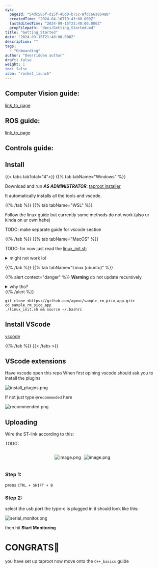 ```yaml
---
sys:
  pageId: "54dc585f-d15f-45d0-b75c-8fdc66a854a8"
  createdTime: "2024-04-16T19:43:00.000Z"
  lastEditedTime: "2024-09-15T21:40:00.000Z"
  propFilepath: "docs/Getting_Started.md"
title: "Getting_Started"
date: "2024-09-15T21:40:00.000Z"
description: ""
tags:
  - "Onboarding"
author: "Overridden author"
draft: false
weight: 1
toc: false
icon: "rocket_launch"
---
```


## Computer Vision guide:

[link_to_page](86d45bc0-388b-4d26-8848-44f255f73d0e)

## ROS guide:

[link_to_page](3c76c1de-ec8f-46d6-8b0a-294005edc2d5)

## Controls guide:

## Install

{{< tabs tabTotal="4">}}
{{% tab tabName="Windows" %}}

Download and run _**AS ADMINISTRATOR**_: [taproot installer](https://github.com/Thornbots/TeachingFreshies/releases/tag/1.0)

It automatically installs all the tools and vscode.

{{% /tab %}}
{{% tab tabName="WSL" %}}

Follow the linux guide but currently some methods do not work (also ur kinda on ur own hehe)

TODO: make separate guide for vscode section

{{% /tab %}}
{{% tab tabName="MacOS" %}}

TODO: for now just read the [linux_init.sh](https://github.com/agmui/sample_rm_pico_app/blob/main/linux_init.sh)

<details>
<summary>might not work lol</summary>

`brew install libusb pkg-config`

Next install: [vscode](https://code.visualstudio.com/Download)

</details>

{{% /tab %}}
{{% tab tabName="Linux (ubuntu)" %}}

{{% alert context="danger" %}}
**Warning** do not update recursively
<details>
<summary>why tho?</summary>
There are some submodules that may go on for a while (like tinyusb) and I highly
recommend you don't need to get them.
If you want to see what submodules I update just look in `linux_init.sh`
</details>
{{% /alert %}}

```shell
git clone <https://github.com/agmui/sample_rm_pico_app.git>
cd sample_rm_pico_app
./linux_init.sh && source ~/.bashrc
```

## Install VScode

[vscode](https://code.visualstudio.com/Download)

{{% /tab %}}
{{< /tabs >}}

## VScode extensions

Have vscode open this repo
When first opining vscode should ask you to install the plugins

![install_plugins.png](https://prod-files-secure.s3.us-west-2.amazonaws.com/d518164a-d88e-44d1-a4ee-3adb3bd8bce0/89bd30f0-1825-4e77-867b-0a41ce370880/install_plugins.png?X-Amz-Algorithm=AWS4-HMAC-SHA256&X-Amz-Content-Sha256=UNSIGNED-PAYLOAD&X-Amz-Credential=ASIAZI2LB4664XVSWUJ4%2F20250217%2Fus-west-2%2Fs3%2Faws4_request&X-Amz-Date=20250217T180951Z&X-Amz-Expires=3600&X-Amz-Security-Token=IQoJb3JpZ2luX2VjEFEaCXVzLXdlc3QtMiJHMEUCIAKpqBXmBcH1PdMq%2Fu%2FywMXahLsPTPOUzJikeOExZdfxAiEAysyhyTNF0DqVyevn1E4SztsPcxUFE6a1ytNxj0zTL0Qq%2FwMIeRAAGgw2Mzc0MjMxODM4MDUiDIUuT3IIltCaIly7sircA8%2BRQabjyun2hO2FSX%2BAPtmbc7dLdV8FEZV%2Fp77Oz9g0ocvqWi%2BT5Rh%2F8jgrMwpsPfc5cAXCsXGER3POtV4m6XBLqEBFIuYrokTORofPD881Ibq9dsEV52TJ2fuw%2F76bTzMghc81ruZTB9bt0QYDki1vIzF0BBDdGxw6Znm1upD1Lu7gU0UD6R3i4BWBUhmFWf3ip96Yt8E01uFvcyaWE7G1e%2FLimjI8ZD2mzCohwC%2BvAoMLrY9e1Cq4QAb%2FA54YL%2FC3Cf2iJKBr7DmElM%2FdZqoEjAjJ32i9cANQ7XVgJC5lHaW9RFJEji4dG%2BDDLY6AkOipZUuPxJlXjFYur98qqQFl9YrCpZkPhRgUUIgYATNISJWTT1MgjPbQZY10i20z43%2BSIW67ZGEJ0LQp8kCuG%2Fs0lzTjl44wywcEMAbmLbrtZfiwNLBKGJjMtP0JL7fkwtzqNkvdwHUIHe%2Bhw3LBJW2M7wBS1GJL%2BJlcDWoVb0UDUjFz7%2FHISVNkV1aCc1dCG3uTLwIKQiWsOmw7gR%2BTxI53oORIAYzhn0BU6%2Bcu1xk3YGsM06b7%2F1LLCGhROig4yV5Qoa4p3nI1ZLC%2FvIHzGQuLsZsEv3i2MEnmnpnpyJdXiHN1yiCEFQLTLpp3MMDDzb0GOqUBmUmZ%2BV9XghFvCoD1TVD9r4hUHvP%2BGKx%2B6KMgMwe9ehUGo%2BJsy7DZA644EOw4rVZs%2F4XsXRorQbQ1nKqNFgeXlW3lSXG2wFeQv4YOkNp%2FuL2v6NdNaNnwZ01JhK2qcxCK336x4aRqZY62gH28oRIyLjF1Wzy2HAvQoX0JMz4QGyrXmV9GbiNdcVeOzTWxeShGbuRU7sV29D%2FuG41Y%2BpADodAtnFlt&X-Amz-Signature=c84a310924b35626805cbd4166a2314c5f8a2ac99fe71edd29faf2f3b448e004&X-Amz-SignedHeaders=host&x-id=GetObject)

If not just type `@recommended` here  

![recommended.png](https://prod-files-secure.s3.us-west-2.amazonaws.com/d518164a-d88e-44d1-a4ee-3adb3bd8bce0/61e661e9-5d85-4dfc-be0d-8d2097a5e793/recommended.png?X-Amz-Algorithm=AWS4-HMAC-SHA256&X-Amz-Content-Sha256=UNSIGNED-PAYLOAD&X-Amz-Credential=ASIAZI2LB4664XVSWUJ4%2F20250217%2Fus-west-2%2Fs3%2Faws4_request&X-Amz-Date=20250217T180951Z&X-Amz-Expires=3600&X-Amz-Security-Token=IQoJb3JpZ2luX2VjEFEaCXVzLXdlc3QtMiJHMEUCIAKpqBXmBcH1PdMq%2Fu%2FywMXahLsPTPOUzJikeOExZdfxAiEAysyhyTNF0DqVyevn1E4SztsPcxUFE6a1ytNxj0zTL0Qq%2FwMIeRAAGgw2Mzc0MjMxODM4MDUiDIUuT3IIltCaIly7sircA8%2BRQabjyun2hO2FSX%2BAPtmbc7dLdV8FEZV%2Fp77Oz9g0ocvqWi%2BT5Rh%2F8jgrMwpsPfc5cAXCsXGER3POtV4m6XBLqEBFIuYrokTORofPD881Ibq9dsEV52TJ2fuw%2F76bTzMghc81ruZTB9bt0QYDki1vIzF0BBDdGxw6Znm1upD1Lu7gU0UD6R3i4BWBUhmFWf3ip96Yt8E01uFvcyaWE7G1e%2FLimjI8ZD2mzCohwC%2BvAoMLrY9e1Cq4QAb%2FA54YL%2FC3Cf2iJKBr7DmElM%2FdZqoEjAjJ32i9cANQ7XVgJC5lHaW9RFJEji4dG%2BDDLY6AkOipZUuPxJlXjFYur98qqQFl9YrCpZkPhRgUUIgYATNISJWTT1MgjPbQZY10i20z43%2BSIW67ZGEJ0LQp8kCuG%2Fs0lzTjl44wywcEMAbmLbrtZfiwNLBKGJjMtP0JL7fkwtzqNkvdwHUIHe%2Bhw3LBJW2M7wBS1GJL%2BJlcDWoVb0UDUjFz7%2FHISVNkV1aCc1dCG3uTLwIKQiWsOmw7gR%2BTxI53oORIAYzhn0BU6%2Bcu1xk3YGsM06b7%2F1LLCGhROig4yV5Qoa4p3nI1ZLC%2FvIHzGQuLsZsEv3i2MEnmnpnpyJdXiHN1yiCEFQLTLpp3MMDDzb0GOqUBmUmZ%2BV9XghFvCoD1TVD9r4hUHvP%2BGKx%2B6KMgMwe9ehUGo%2BJsy7DZA644EOw4rVZs%2F4XsXRorQbQ1nKqNFgeXlW3lSXG2wFeQv4YOkNp%2FuL2v6NdNaNnwZ01JhK2qcxCK336x4aRqZY62gH28oRIyLjF1Wzy2HAvQoX0JMz4QGyrXmV9GbiNdcVeOzTWxeShGbuRU7sV29D%2FuG41Y%2BpADodAtnFlt&X-Amz-Signature=ba53fb11970aa202178063382951b1d2b7551f78112f6b0a51f6f3d5ef6905db&X-Amz-SignedHeaders=host&x-id=GetObject)

## Uploading

Wire the ST-link according to this:

TODO:

<div style="display: flex;flex-direction: row; column-gap:10px; max-width: 630px;justify-content: center;">
<div>

![image.png](https://prod-files-secure.s3.us-west-2.amazonaws.com/d518164a-d88e-44d1-a4ee-3adb3bd8bce0/210ecb78-1116-4d7b-b9b7-2292f66fa2c2/image.png?X-Amz-Algorithm=AWS4-HMAC-SHA256&X-Amz-Content-Sha256=UNSIGNED-PAYLOAD&X-Amz-Credential=ASIAZI2LB466QPYKUAAO%2F20250217%2Fus-west-2%2Fs3%2Faws4_request&X-Amz-Date=20250217T180954Z&X-Amz-Expires=3600&X-Amz-Security-Token=IQoJb3JpZ2luX2VjEFIaCXVzLXdlc3QtMiJIMEYCIQDrCII4ry24u49sQ%2B%2B94YGz85WnlciXr%2Fte6hzNAoBJ%2BwIhAKM6PihVjtYNv5Tk%2BO6o%2FRw%2FpL%2B%2BCJuJ2rUGPEzmD6myKv8DCHsQABoMNjM3NDIzMTgzODA1IgxQw1YCWx2p3ZoBSdgq3AM3vW9jjalQgbfhJVmtfTNVE4EHjZpUY3FiAnvs5nhyT%2BklpmJWCHOUzmWQ%2FIIEcvCKfjG47ne8RvqUbf7tZBW%2BIMZyQR9ozlqxk5n6JxOZW713CAqrru1QkUqIHf%2BXnMGQnupGYLZsjh67CbyQn85pYYzXc1O7etK6RgEUlt9vxTo0DrdRCalhw6EpdDm8uFrZ7NcURSHuc%2BnvjdT4TaxmcNpw8Or%2BF9rRZnPq4sMY7dc8sLJZYKgRDpN3c4o6A68B2374kDJ4mIG3LMzimgrHMcnLU7HZBg41vyYI3Ml1Sk3ZBX%2BnOSH%2BHSp4ZLvbTB%2ByQFjoP0omC%2BpxK%2FdvrW8Pfi3Dm9J8wIRPuoPzGpZebmfeyCimBymTA4x8ct%2BqhcCXD%2ByZEhQUN4Y8lEScpjsIcr%2FhEg77S5k7LtrPoIKxVrynp5d1fLdV%2F4nXeGfBOt77EWyopv%2FL2zhwFVzEy2LEXyQub2fh1jtiCsdXCaFgKOp3FvtjMfDQLYTiB2CKqFNjdOZBKj9ZGJ20sNAHU5DCSHHgGegJTjRLhViBEFPeq8SUfttZ6oXzHpH0GxDuA4uR%2FO1xYJJ0puIgVc9%2FEyID%2BSpdzEqtY0%2BBUy9D2b4fKMnXbQ0X8l99%2BdxkujCA9s29BjqkAbi8VdnLlkTSW6b1Y3dxSG96n3SrHHlPucRaIj82I3VySPwTFuDHLTMvjfiyVl%2B9Y%2BhVIQoXdkPGXFsZivd36BbVyMqr5oajEkxXr%2BpmmFVOHXY0QCfpyk3rdvCQV%2FOefpA7%2F4iA04A2%2BWGvRe6gkcK6tdte1PhodoNaATFdbeOBU8JEkSQdAjvzbb7WLn364WOHzRJ2tjVU%2BvVTXCCCuZpSb0%2BB&X-Amz-Signature=9039ea6abc6915e423aa7c4222b8edec45e004baf76e6b1c191b318f517d6781&X-Amz-SignedHeaders=host&x-id=GetObject)

</div>
<div>

![image.png](https://prod-files-secure.s3.us-west-2.amazonaws.com/d518164a-d88e-44d1-a4ee-3adb3bd8bce0/33a0fd0f-8ca6-4a86-8e09-26e95ded1fff/image.png?X-Amz-Algorithm=AWS4-HMAC-SHA256&X-Amz-Content-Sha256=UNSIGNED-PAYLOAD&X-Amz-Credential=ASIAZI2LB466T5PIJBJ2%2F20250217%2Fus-west-2%2Fs3%2Faws4_request&X-Amz-Date=20250217T180954Z&X-Amz-Expires=3600&X-Amz-Security-Token=IQoJb3JpZ2luX2VjEFEaCXVzLXdlc3QtMiJGMEQCIFceyV%2FfBl%2BskbmdywW6RVt76WbnswfTQovaUgroGtq9AiBNYmygyrHB7Ijkbv3T8eYv383uLs3zUcD39AoKWMvOJyr%2FAwh5EAAaDDYzNzQyMzE4MzgwNSIMwyX1TbTKgjC2t3bnKtwDbWYi0tegozWV%2BCp%2BDEIKfPc18vGE0vVfzfGvPe5PMdd%2BYzGgANWWodQgn67z3J33nodZSCVnBWDGh92itnGLBe%2F6EsqGRnoj1DD31dgAFmtYvuvw3jFKBaIymKwnrcumSv8JEIY%2FmU9k5xvHqtG17%2FZ7QiTcpLj%2BvmGKWPfBxYkNIs7j4ZYA9ZejERmrWbWQueVlWibsv%2BKvAktgifIrEuo9ugZtZb4NqHxNwJ6Vija2rBxbTQXRNxjohCoWINCmMd9dMOFTfi0cp1SLIr%2FUCUdxshFaJjom4Jcs9kqfIedv1R164foj2rYhPBcmQMN9qUdQ4Bh7s2GPTBEvDN0%2BNJTzNXm89AJpIasXhdvCsqBAoKt7W%2Br9KqzoiSUBApuz6GS7cI79%2BVmz0nzWvIKJg22mJv7OH9DXrkvGYDkGuilX7dwQyvyL8FnSWYtbMIDMt4LJ2Tc7JPGjfY8uf1Wgx5onp1L%2FWsf%2BUH2yOjZmJ6KpBf%2F6jc%2F%2FwBrxmeTP9YBPekN0ySD9W0U0p2CV067X4ZP1RsN3wdeJJvPOZe2XtSbWrwCvFhMd32Vmhj4ZXfQjLlP2bNgE6u98ay8lGfm8Ezckj1Q2D0TgHEdmLXMq3iAC6jw3ldpWDMfnY%2B0wscLNvQY6pgHzW7nCGVOEJgdFyMQc4yOss%2FEENQ7Mw8UCKusZtHyCznCP0yDy2gGrmw%2FIOpkMS29A%2BaH8SadnuYa9WqNhs27A6XzyWcKstmRdkLKlPQQ20rj5qnXSZ0KHjy1HEIpEjG9p9pLDx846R1EfKFlFpWFRMVnad7SH7BXWmKQUSeL5M1RI0WoeBrvHTQj1Mpv7tO%2BIjQ8JRwLlw54xZFNbW%2Fk0nucJH3Qn&X-Amz-Signature=6c58396723c060d8f1ca81f4911449ba208fe90c74a689853fb175ebdf1fe433&X-Amz-SignedHeaders=host&x-id=GetObject)

</div>
</div>

### Step 1:

press `CTRL + SHIFT + B`

### Step 2:

select the usb port the type-c is plugged in it should look like this:

![serial_monitor.png](https://prod-files-secure.s3.us-west-2.amazonaws.com/d518164a-d88e-44d1-a4ee-3adb3bd8bce0/f03f4774-05d4-4393-b6a0-d5efb6d315ab/serial_monitor.png?X-Amz-Algorithm=AWS4-HMAC-SHA256&X-Amz-Content-Sha256=UNSIGNED-PAYLOAD&X-Amz-Credential=ASIAZI2LB4664XVSWUJ4%2F20250217%2Fus-west-2%2Fs3%2Faws4_request&X-Amz-Date=20250217T180951Z&X-Amz-Expires=3600&X-Amz-Security-Token=IQoJb3JpZ2luX2VjEFEaCXVzLXdlc3QtMiJHMEUCIAKpqBXmBcH1PdMq%2Fu%2FywMXahLsPTPOUzJikeOExZdfxAiEAysyhyTNF0DqVyevn1E4SztsPcxUFE6a1ytNxj0zTL0Qq%2FwMIeRAAGgw2Mzc0MjMxODM4MDUiDIUuT3IIltCaIly7sircA8%2BRQabjyun2hO2FSX%2BAPtmbc7dLdV8FEZV%2Fp77Oz9g0ocvqWi%2BT5Rh%2F8jgrMwpsPfc5cAXCsXGER3POtV4m6XBLqEBFIuYrokTORofPD881Ibq9dsEV52TJ2fuw%2F76bTzMghc81ruZTB9bt0QYDki1vIzF0BBDdGxw6Znm1upD1Lu7gU0UD6R3i4BWBUhmFWf3ip96Yt8E01uFvcyaWE7G1e%2FLimjI8ZD2mzCohwC%2BvAoMLrY9e1Cq4QAb%2FA54YL%2FC3Cf2iJKBr7DmElM%2FdZqoEjAjJ32i9cANQ7XVgJC5lHaW9RFJEji4dG%2BDDLY6AkOipZUuPxJlXjFYur98qqQFl9YrCpZkPhRgUUIgYATNISJWTT1MgjPbQZY10i20z43%2BSIW67ZGEJ0LQp8kCuG%2Fs0lzTjl44wywcEMAbmLbrtZfiwNLBKGJjMtP0JL7fkwtzqNkvdwHUIHe%2Bhw3LBJW2M7wBS1GJL%2BJlcDWoVb0UDUjFz7%2FHISVNkV1aCc1dCG3uTLwIKQiWsOmw7gR%2BTxI53oORIAYzhn0BU6%2Bcu1xk3YGsM06b7%2F1LLCGhROig4yV5Qoa4p3nI1ZLC%2FvIHzGQuLsZsEv3i2MEnmnpnpyJdXiHN1yiCEFQLTLpp3MMDDzb0GOqUBmUmZ%2BV9XghFvCoD1TVD9r4hUHvP%2BGKx%2B6KMgMwe9ehUGo%2BJsy7DZA644EOw4rVZs%2F4XsXRorQbQ1nKqNFgeXlW3lSXG2wFeQv4YOkNp%2FuL2v6NdNaNnwZ01JhK2qcxCK336x4aRqZY62gH28oRIyLjF1Wzy2HAvQoX0JMz4QGyrXmV9GbiNdcVeOzTWxeShGbuRU7sV29D%2FuG41Y%2BpADodAtnFlt&X-Amz-Signature=25adefabb0deacaa6b04b7c4e643c615fd3669c264de4a0fb3bbb78698025c08&X-Amz-SignedHeaders=host&x-id=GetObject)

then hit **Start Monitoring**

# CONGRATS🎉

you have set up taproot now move onto the `C++_basics` guide

